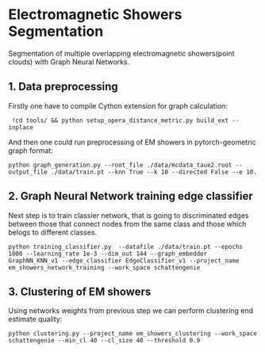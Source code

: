 # Electromagnetic Showers Segmentation
Segmentation of multiple overlapping electromagnetic showers(point clouds) with Graph Neural Networks.

## 1. Data preprocessing

Firstly one have to compile Cython extension for graph calculation:

```
 !cd tools/ && python setup_opera_distance_metric.py build_ext --inplace
```

And then one could run preprocessing of EM showers in pytorch-geometric graph format:

```
python graph_generation.py --root_file ./data/mcdata_taue2.root --output_file ./data/train.pt --knn True --k 10 --directed False --e 10.
```


## 2. Graph Neural Network training edge classifier

Next step is to train classier network, that is going to discriminated edges between those that connect nodes from the same class and those which belogs to different classes.

```
python training_classifier.py  --datafile ./data/train.pt --epochs 1000 --learning_rate 1e-3 --dim_out 144 --graph_embedder GraphNN_KNN_v1 --edge_classifier EdgeClassifier_v1 --project_name em_showers_network_training --work_space schattengenie
```

## 3. Clustering of EM showers

Using networks weights from previous step we can perform clustering end estimate quality:

```
python clustering.py --project_name em_showers_clustering --work_space schattengenie --min_cl 40 --cl_size 40 --threshold 0.9
```
